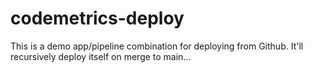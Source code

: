 # codemetrics-deploy

This is a demo app/pipeline combination for deploying from Github.  It'll recursively deploy itself on merge to main...
